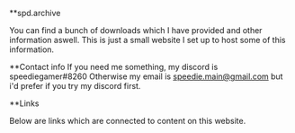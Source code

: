 **spd.archive

You can find a bunch of downloads which I have provided and other information aswell.
This is just a small website I set up to host some of this information.

**Contact info
If you need me something, my discord is speediegamer#8260
Otherwise my email is speedie.main@gmail.com but i'd prefer if you try my discord first.


**Links

Below are links which are connected to content on this website.
